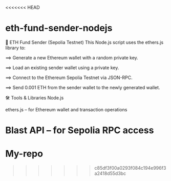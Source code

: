 <<<<<<< HEAD
# eth-fund-sender-nodejs
🔁 ETH Fund Sender (Sepolia Testnet)
This Node.js script uses the ethers.js library to:

==> Generate a new Ethereum wallet with a random private key.

==> Load an existing sender wallet using a private key.

==> Connect to the Ethereum Sepolia Testnet via JSON-RPC.

==> Send 0.001 ETH from the sender wallet to the newly generated wallet.

🛠️ Tools & Libraries
Node.js

ethers.js – for Ethereum wallet and transaction operations

Blast API – for Sepolia RPC access
=======
# My-repo
>>>>>>> c85df3f00a0293f084c194e996f3a2418d55d3bc
